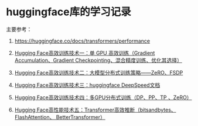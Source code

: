 # huggingface库的学习记录
主要参考：
1. https://huggingface.co/docs/transformers/performance
1. [Hugging Face高效训练技术一：单 GPU 高效训练（Gradient Accumulation、Gradient Checkpointing、混合精度训练、优化其选择）](https://blog.csdn.net/qq_56591814/article/details/134177555?ops_request_misc=%257B%2522request%255Fid%2522%253A%25229648513C-85E9-4F9D-AAB3-2BB4264C7C75%2522%252C%2522scm%2522%253A%252220140713.130102334..%2522%257D&request_id=9648513C-85E9-4F9D-AAB3-2BB4264C7C75&biz_id=0&utm_medium=distribute.pc_search_result.none-task-blog-2~all~sobaiduend~default-1-134177555-null-null.142^v100^pc_search_result_base2&utm_term=Hugging%20Face%E9%AB%98%E6%95%88%E8%AE%AD%E7%BB%83%E6%8A%80%E6%9C%AF&spm=1018.2226.3001.4187)

2. [Hugging Face高效训练技术二：大模型分布式训练策略——ZeRO、FSDP](https://blog.csdn.net/qq_56591814/article/details/133189752)

3. [Hugging Face高效训练技术三：huggingface DeepSpeed文档](https://blog.csdn.net/qq_56591814/article/details/133221357)

4. [Hugging Face高效训练技术四：多GPU分布式训练（DP、PP、TP 、ZeRO）](https://blog.csdn.net/qq_56591814/article/details/134099476)

5. [Hugging Face高性能技术五：Transformer高效推断（bitsandbytes、FlashAttention、 BetterTransformer）](https://blog.csdn.net/qq_56591814/article/details/134237584)

